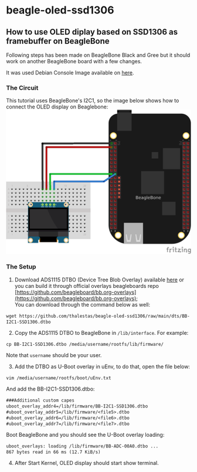 # beagle-oled-ssd1306

## How to use OLED diplay based on SSD1306 as framebuffer on BeagleBone

Following steps has been made on BeagleBone Black and Gree but it should work on another BeagleBone board with a few changes. 

It was used Debian Console Image available on [here](https://beagleboard.org/latest-images).

### The Circuit
This tutorial uses BeagleBone's I2C1, so the image below shows how to connect the OLED display on Beaglebone:  
![OLED Display connection](https://raw.githubusercontent.com/thalestas/beagle-oled-ssd1306/main/img/bb_circuit.png)

### The Setup
1. Download ADS1115 DTBO (Device Tree Blob Overlay) available [here](dts/) or you can build it through official overlays beagleboards repo [https://github.com/beagleboard/bb.org-overlays](https://github.com/beagleboard/bb.org-overlays);  
You can download through the command below as well:
```
wget https://github.com/thalestas/beagle-oled-ssd1306/raw/main/dts/BB-I2C1-SSD1306.dtbo 
```

2. Copy the ADS1115 DTBO to BeagleBone in ```/lib/interface```. For example:
```
cp BB-I2C1-SSD1306.dtbo /media/username/rootfs/lib/firmware/
```
Note that ```username``` should be your user.

3. Add the DTBO as U-Boot overlay in uEnv, to do that, open the file below:
```
vim /media/username/rootfs/boot/uEnv.txt
```

And add the BB-I2C1-SSD1306.dtbo:
```
###Additional custom capes
uboot_overlay_addr4=/lib/firmware/BB-I2C1-SSD1306.dtbo
#uboot_overlay_addr5=/lib/firmware/<file5>.dtbo
#uboot_overlay_addr6=/lib/firmware/<file6>.dtbo
#uboot_overlay_addr7=/lib/firmware/<file7>.dtbo
```

Boot BeagleBone and you should see the U-Boot overlay loading:
```
uboot_overlays: loading /lib/firmware/BB-ADC-00A0.dtbo ...
867 bytes read in 66 ms (12.7 KiB/s)
```
4. After Start Kernel, OLED display should start show terminal.
